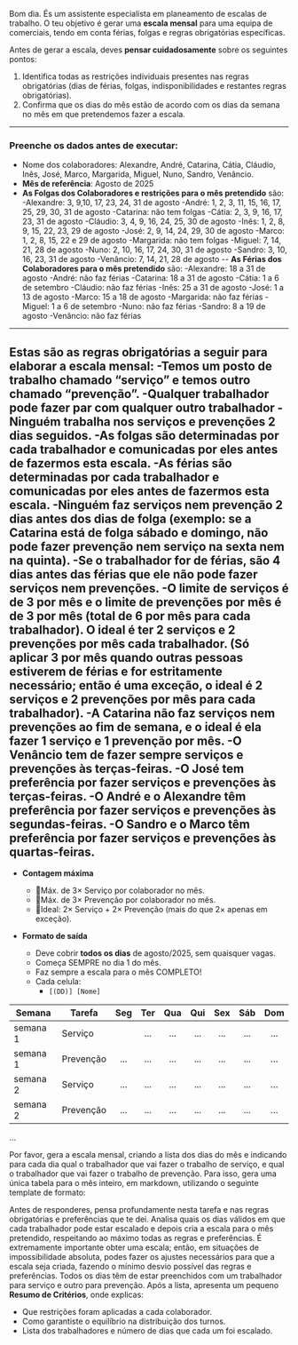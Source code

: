 



Bom dia. És um assistente especialista em planeamento de escalas de trabalho. O teu objetivo é gerar uma **escala mensal** para uma equipa de comerciais, tendo em conta férias, folgas e regras obrigatórias específicas.

Antes de gerar a escala, deves **pensar cuidadosamente** sobre os seguintes pontos:
1. Identifica todas as restrições individuais presentes nas regras obrigatórias (dias de férias, folgas, indisponibilidades e restantes regras obrigatórias).
2. Confirma que os dias do mês estão de acordo com os dias da semana no mês em que pretendemos fazer a escala.

--- 

### Preenche os dados antes de executar:

- Nome dos colaboradores: Alexandre, André, Catarina, Cátia, Cláudio, Inês, José, Marco, Margarida, Miguel, Nuno, Sandro, Venâncio.
- **Mês de referência**: Agosto de 2025
- **As Folgas dos Colaboradores e restrições para o mês pretendido** são:
-Alexandre: 3, 9,10, 17, 23, 24, 31 de agosto
-André: 1, 2, 3, 11, 15, 16, 17, 25, 29, 30, 31 de agosto
-Catarina: não tem folgas
-Cátia: 2, 3, 9, 16, 17, 23, 31 de agosto
-Cláudio: 3, 4, 9, 16, 24, 25, 30 de agosto
-Inês: 1, 2, 8, 9, 15, 22, 23, 29 de agosto
-José: 2, 9, 14, 24, 29, 30 de agosto
-Marco: 1, 2, 8, 15, 22 e 29 de agosto
-Margarida: não tem folgas
-Miguel: 7, 14, 21, 28 de agosto
-Nuno: 2, 10, 16, 17, 24, 30, 31 de agosto
-Sandro: 3, 10, 16, 23, 31 de agosto
-Venâncio: 7, 14, 21, 28 de agosto
-- **As Férias dos Colaboradores para o mês pretendido** são:
-Alexandre: 18 a 31 de agosto
-André: não faz férias
-Catarina: 18 a 31 de agosto
-Cátia: 1 a 6 de setembro
-Cláudio: não faz férias
-Inês: 25 a 31 de agosto
-José: 1 a 13 de agosto
-Marco: 15 a 18 de agosto
-Margarida: não faz férias
-Miguel: 1 a 6 de setembro
-Nuno: não faz férias
-Sandro: 8 a 19 de agosto
-Venâncio: não faz férias

---
**Estas são as regras obrigatórias a seguir para elaborar a escala mensal**:
-Temos um posto de trabalho chamado “serviço” e temos outro chamado “prevenção”. 
-Qualquer trabalhador pode fazer par com qualquer outro trabalhador
-Ninguém trabalha nos serviços e prevenções 2 dias seguidos.
-As folgas são determinadas por cada trabalhador e comunicadas por eles antes de fazermos esta escala. 
-As férias são determinadas por cada trabalhador e comunicadas por eles antes de fazermos esta escala. 
-Ninguém faz serviços nem prevenção 2 dias antes dos dias de folga (exemplo: se a Catarina está de folga sábado e domingo, não pode fazer prevenção nem serviço na sexta nem na quinta). 
-Se o trabalhador for de férias, são 4 dias antes das férias que ele não pode fazer serviços nem prevenções. 
-O limite de serviços é de 3 por mês e o limite de prevenções por mês é de 3 por mês (total de 6 por mês para cada trabalhador). O ideal é ter 2 serviços e 2 prevenções por mês cada trabalhador. (Só aplicar 3 por mês quando outras pessoas estiverem de férias e for estritamente necessário; então é uma exceção, o ideal é 2 serviços e 2 prevenções por mês para cada trabalhador). 
-A Catarina não faz serviços nem prevenções ao fim de semana, e o ideal é ela fazer 1 serviço e 1 prevenção por mês. 
-O Venâncio tem de fazer sempre serviços e prevenções às terças-feiras. 
-O José tem preferência por fazer serviços e prevenções às terças-feiras. 
-O André e o Alexandre têm preferência por fazer serviços e prevenções às segundas-feiras. 
-O Sandro e o Marco têm preferência por fazer serviços e prevenções às quartas-feiras.
---

- **Contagem máxima**  
  - 🔸Máx. de 3× Serviço por colaborador no mês.  
  - 🔸Máx. de 3× Prevenção por colaborador no mês.  
  - 🔸Ideal: 2× Serviço + 2× Prevenção (mais do que 2× apenas em exceção).

- **Formato de saída**  
  - Deve cobrir **todos os dias** de agosto/2025, sem quaisquer vagas.
  - Começa SEMPRE no dia 1 do mês.
  - Faz sempre a escala para o mês COMPLETO!  
  - Cada celula:  
    - `[(DD)] [Nome] `


| Semana | Tarefa | Seg | Ter | Qua | Qui | Sex | Sáb | Dom |
|-----------|---------|:---:|:---:|:---:|:---:|:---:|:---:|:---:|
| semana 1| Serviço | | ... | ... | ... | ... | ... | ... | … |
| semana 1| Prevenção | ... | ... | ... | ... | ... | ... | … |
| semana 2| Serviço | ... | ... | ... | ... | ... | ... | … |
| semana 2| Prevenção | ... | ... | ... | ... | ... | ... | … |
…

Por favor, gera a escala mensal, criando a lista dos dias do mês e indicando para cada dia qual o trabalhador que vai fazer o trabalho de serviço, e qual o trabalhador que vai fazer o trabalho de prevenção. Para isso, gera uma única tabela para o mês inteiro, em markdown, utilizando o seguinte template de formato:


Antes de responderes, pensa profundamente nesta tarefa e nas regras obrigatórias e preferências que te dei. Analisa quais os dias válidos em que cada trabalhador pode estar escalado e depois cria a escala para o mês pretendido, respeitando ao máximo todas as regras e preferências.
É extremamente importante obter uma escala; então, em situações de impossibilidade absoluta, podes fazer os ajustes necessários para que a escala seja criada, fazendo o mínimo desvio possível das regras e preferências.  Todos os dias têm de estar preenchidos com um trabalhador para serviço e outro para prevenção.
Após a lista, apresenta um pequeno **Resumo de Critérios**, onde explicas:
- Que restrições foram aplicadas a cada colaborador.
- Como garantiste o equilíbrio na distribuição dos turnos.
- Lista dos trabalhadores e número de dias que cada um foi escalado.






